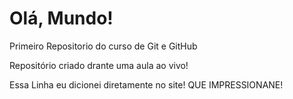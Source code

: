 # Olá, Mundo!
 Primeiro Repositorio do curso de Git e GitHub

Repositório criado drante uma aula ao vivo!

Essa Linha eu dicionei diretamente no site! QUE IMPRESSIONANE!
